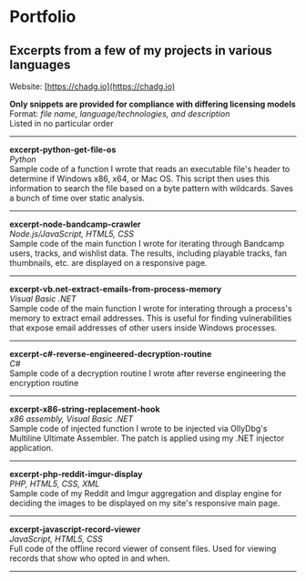 # Portfolio
## Excerpts from a few of my projects in various languages  

Website: [https://chadg.io](https://chadg.io)

**Only snippets are provided for compliance with differing licensing models**  
Format: *file name, language/technologies, and description*  
Listed in no particular order

---

**excerpt-python-get-file-os**  
*Python*  
Sample code of a function I wrote that reads an executable file's header to determine if Windows x86, x64, or Mac OS. This script then uses this information to search the file based on a byte pattern with wildcards. Saves a bunch of time over static analysis.

---

**excerpt-node-bandcamp-crawler**  
*Node.js/JavaScript, HTML5, CSS*  
Sample code of the main function I wrote for iterating through Bandcamp users, tracks, and wishlist data. The results, including playable tracks, fan thumbnails, etc. are displayed on a responsive page.

---

**excerpt-vb.net-extract-emails-from-process-memory**  
*Visual Basic .NET*  
Sample code of the main function I wrote for interating through a process's memory to extract email addresses. This is useful for finding vulnerabilities that expose email addresses of other users inside Windows processes.

---

**excerpt-c#-reverse-engineered-decryption-routine**  
*C#*  
Sample code of a decryption routine I wrote after reverse engineering the encryption routine

---

**excerpt-x86-string-replacement-hook**  
*x86 assembly, Visual Basic .NET*  
Sample code of injected function I wrote to be injected via OllyDbg's Multiline Ultimate Assembler. The patch is applied using my .NET injector application.

---

**excerpt-php-reddit-imgur-display**  
*PHP, HTML5, CSS, XML*  
Sample code of my Reddit and Imgur aggregation and display engine for deciding the images to be displayed on my site's responsive main page.

---

**excerpt-javascript-record-viewer**  
*JavaScript, HTML5, CSS*  
Full code of the offline record viewer of consent files. Used for viewing records that show who opted in and when.

---

